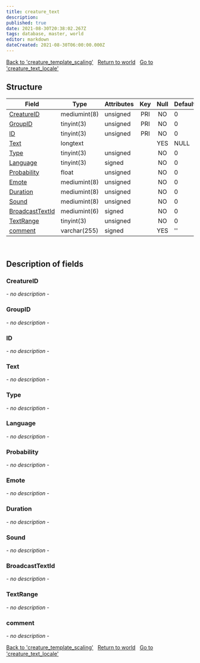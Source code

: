 ```yaml
---
title: creature_text
description: 
published: true
date: 2021-08-30T20:38:02.267Z
tags: database, master, world
editor: markdown
dateCreated: 2021-08-30T06:00:00.000Z
---
```


<a href="https://dev.trinitycore.info/en/database/master/world/creature_template_scaling" class="mt-5 v-btn v-btn--depressed v-btn--flat v-btn--outlined theme--light v-size--default darkblue--text text--lighten-3"><span class="v-btn__content"><i aria-hidden="true" class="v-icon notranslate v-icon--left mdi mdi-arrow-left theme--light"></i><span>Back to 'creature_template_scaling'</span></span></a>&nbsp;&nbsp;&nbsp;<a href="https://dev.trinitycore.info/en/database/master/world/home" class="mt-5 v-btn v-btn--depressed v-btn--flat v-btn--outlined theme--light v-size--default darkblue--text text--lighten-3"><span class="v-btn__content"><i aria-hidden="true" class="v-icon notranslate v-icon--left mdi mdi-home-outline theme--light"></i><span>Return to world</span></span></a>&nbsp;&nbsp;&nbsp;<a href="https://dev.trinitycore.info/en/database/master/world/creature_text_locale" class="mt-5 v-btn v-btn--depressed v-btn--flat v-btn--outlined theme--light v-size--default darkblue--text text--lighten-3"><span class="v-btn__content"><span>Go to 'creature_text_locale'</span><i aria-hidden="true" class="v-icon notranslate v-icon--right mdi mdi-arrow-right theme--light"></i></span></a>

## Structure

| Field | Type | Attributes | Key | Null | Default | Extra | Comment |
| --- | --- | --- | :---: | :---: | --- | --- | --- |
| [CreatureID](#creatureid) | mediumint(8) | unsigned | PRI | NO | 0 |  |  |
| [GroupID](#groupid) | tinyint(3) | unsigned | PRI | NO | 0 |  |  |
| [ID](#id) | tinyint(3) | unsigned | PRI | NO | 0 |  |  |
| [Text](#text) | longtext |  |  | YES | NULL |  |  |
| [Type](#type) | tinyint(3) | unsigned |  | NO | 0 |  |  |
| [Language](#language) | tinyint(3) | signed |  | NO | 0 |  |  |
| [Probability](#probability) | float | unsigned |  | NO | 0 |  |  |
| [Emote](#emote) | mediumint(8) | unsigned |  | NO | 0 |  |  |
| [Duration](#duration) | mediumint(8) | unsigned |  | NO | 0 |  |  |
| [Sound](#sound) | mediumint(8) | unsigned |  | NO | 0 |  |  |
| [BroadcastTextId](#broadcasttextid) | mediumint(6) | signed |  | NO | 0 |  |  |
| [TextRange](#textrange) | tinyint(3) | unsigned |  | NO | 0 |  |  |
| [comment](#comment) | varchar(255) | signed |  | YES | '' |  |  |
&nbsp;
## Description of fields

### CreatureID
*- no description -*
&nbsp;

### GroupID
*- no description -*
&nbsp;

### ID
*- no description -*
&nbsp;

### Text
*- no description -*
&nbsp;

### Type
*- no description -*
&nbsp;

### Language
*- no description -*
&nbsp;

### Probability
*- no description -*
&nbsp;

### Emote
*- no description -*
&nbsp;

### Duration
*- no description -*
&nbsp;

### Sound
*- no description -*
&nbsp;

### BroadcastTextId
*- no description -*
&nbsp;

### TextRange
*- no description -*
&nbsp;

### comment
*- no description -*
&nbsp;

<a href="https://dev.trinitycore.info/en/database/master/world/creature_template_scaling" class="mt-5 v-btn v-btn--depressed v-btn--flat v-btn--outlined theme--light v-size--default darkblue--text text--lighten-3"><span class="v-btn__content"><i aria-hidden="true" class="v-icon notranslate v-icon--left mdi mdi-arrow-left theme--light"></i><span>Back to 'creature_template_scaling'</span></span></a>&nbsp;&nbsp;&nbsp;<a href="https://dev.trinitycore.info/en/database/master/world/home" class="mt-5 v-btn v-btn--depressed v-btn--flat v-btn--outlined theme--light v-size--default darkblue--text text--lighten-3"><span class="v-btn__content"><i aria-hidden="true" class="v-icon notranslate v-icon--left mdi mdi-home-outline theme--light"></i><span>Return to world</span></span></a>&nbsp;&nbsp;&nbsp;<a href="https://dev.trinitycore.info/en/database/master/world/creature_text_locale" class="mt-5 v-btn v-btn--depressed v-btn--flat v-btn--outlined theme--light v-size--default darkblue--text text--lighten-3"><span class="v-btn__content"><span>Go to 'creature_text_locale'</span><i aria-hidden="true" class="v-icon notranslate v-icon--right mdi mdi-arrow-right theme--light"></i></span></a>

